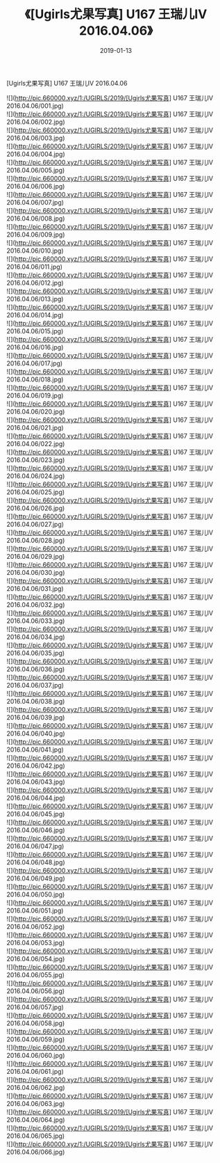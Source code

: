 ﻿---
layout: post
title:  《[Ugirls尤果写真] U167 王瑞儿Ⅳ 2016.04.06》
date:   2019-01-13
img: http://pic.660000.xyz/1:/UGIRLS/2019/[Ugirls尤果写真] U167 王瑞儿Ⅳ 2016.04.06/000.jpg
categories: [美女, 清纯, 唯美]
---

[Ugirls尤果写真] U167 王瑞儿Ⅳ 2016.04.06

 ![](http://pic.660000.xyz/1:/UGIRLS/2019/[Ugirls尤果写真] U167 王瑞儿Ⅳ 2016.04.06/001.jpg) <br>![](http://pic.660000.xyz/1:/UGIRLS/2019/[Ugirls尤果写真] U167 王瑞儿Ⅳ 2016.04.06/002.jpg) <br>![](http://pic.660000.xyz/1:/UGIRLS/2019/[Ugirls尤果写真] U167 王瑞儿Ⅳ 2016.04.06/003.jpg) <br>![](http://pic.660000.xyz/1:/UGIRLS/2019/[Ugirls尤果写真] U167 王瑞儿Ⅳ 2016.04.06/004.jpg) <br>![](http://pic.660000.xyz/1:/UGIRLS/2019/[Ugirls尤果写真] U167 王瑞儿Ⅳ 2016.04.06/005.jpg) <br>![](http://pic.660000.xyz/1:/UGIRLS/2019/[Ugirls尤果写真] U167 王瑞儿Ⅳ 2016.04.06/006.jpg) <br>![](http://pic.660000.xyz/1:/UGIRLS/2019/[Ugirls尤果写真] U167 王瑞儿Ⅳ 2016.04.06/007.jpg) <br>![](http://pic.660000.xyz/1:/UGIRLS/2019/[Ugirls尤果写真] U167 王瑞儿Ⅳ 2016.04.06/008.jpg) <br>![](http://pic.660000.xyz/1:/UGIRLS/2019/[Ugirls尤果写真] U167 王瑞儿Ⅳ 2016.04.06/009.jpg) <br>![](http://pic.660000.xyz/1:/UGIRLS/2019/[Ugirls尤果写真] U167 王瑞儿Ⅳ 2016.04.06/010.jpg) <br>![](http://pic.660000.xyz/1:/UGIRLS/2019/[Ugirls尤果写真] U167 王瑞儿Ⅳ 2016.04.06/011.jpg) <br>![](http://pic.660000.xyz/1:/UGIRLS/2019/[Ugirls尤果写真] U167 王瑞儿Ⅳ 2016.04.06/012.jpg) <br>![](http://pic.660000.xyz/1:/UGIRLS/2019/[Ugirls尤果写真] U167 王瑞儿Ⅳ 2016.04.06/013.jpg) <br>![](http://pic.660000.xyz/1:/UGIRLS/2019/[Ugirls尤果写真] U167 王瑞儿Ⅳ 2016.04.06/014.jpg) <br>![](http://pic.660000.xyz/1:/UGIRLS/2019/[Ugirls尤果写真] U167 王瑞儿Ⅳ 2016.04.06/015.jpg) <br>![](http://pic.660000.xyz/1:/UGIRLS/2019/[Ugirls尤果写真] U167 王瑞儿Ⅳ 2016.04.06/016.jpg) <br>![](http://pic.660000.xyz/1:/UGIRLS/2019/[Ugirls尤果写真] U167 王瑞儿Ⅳ 2016.04.06/017.jpg) <br>![](http://pic.660000.xyz/1:/UGIRLS/2019/[Ugirls尤果写真] U167 王瑞儿Ⅳ 2016.04.06/018.jpg) <br>![](http://pic.660000.xyz/1:/UGIRLS/2019/[Ugirls尤果写真] U167 王瑞儿Ⅳ 2016.04.06/019.jpg) <br>![](http://pic.660000.xyz/1:/UGIRLS/2019/[Ugirls尤果写真] U167 王瑞儿Ⅳ 2016.04.06/020.jpg) <br>![](http://pic.660000.xyz/1:/UGIRLS/2019/[Ugirls尤果写真] U167 王瑞儿Ⅳ 2016.04.06/021.jpg) <br>![](http://pic.660000.xyz/1:/UGIRLS/2019/[Ugirls尤果写真] U167 王瑞儿Ⅳ 2016.04.06/022.jpg) <br>![](http://pic.660000.xyz/1:/UGIRLS/2019/[Ugirls尤果写真] U167 王瑞儿Ⅳ 2016.04.06/023.jpg) <br>![](http://pic.660000.xyz/1:/UGIRLS/2019/[Ugirls尤果写真] U167 王瑞儿Ⅳ 2016.04.06/024.jpg) <br>![](http://pic.660000.xyz/1:/UGIRLS/2019/[Ugirls尤果写真] U167 王瑞儿Ⅳ 2016.04.06/025.jpg) <br>![](http://pic.660000.xyz/1:/UGIRLS/2019/[Ugirls尤果写真] U167 王瑞儿Ⅳ 2016.04.06/026.jpg) <br>![](http://pic.660000.xyz/1:/UGIRLS/2019/[Ugirls尤果写真] U167 王瑞儿Ⅳ 2016.04.06/027.jpg) <br>![](http://pic.660000.xyz/1:/UGIRLS/2019/[Ugirls尤果写真] U167 王瑞儿Ⅳ 2016.04.06/028.jpg) <br>![](http://pic.660000.xyz/1:/UGIRLS/2019/[Ugirls尤果写真] U167 王瑞儿Ⅳ 2016.04.06/029.jpg) <br>![](http://pic.660000.xyz/1:/UGIRLS/2019/[Ugirls尤果写真] U167 王瑞儿Ⅳ 2016.04.06/030.jpg) <br>![](http://pic.660000.xyz/1:/UGIRLS/2019/[Ugirls尤果写真] U167 王瑞儿Ⅳ 2016.04.06/031.jpg) <br>![](http://pic.660000.xyz/1:/UGIRLS/2019/[Ugirls尤果写真] U167 王瑞儿Ⅳ 2016.04.06/032.jpg) <br>![](http://pic.660000.xyz/1:/UGIRLS/2019/[Ugirls尤果写真] U167 王瑞儿Ⅳ 2016.04.06/033.jpg) <br>![](http://pic.660000.xyz/1:/UGIRLS/2019/[Ugirls尤果写真] U167 王瑞儿Ⅳ 2016.04.06/034.jpg) <br>![](http://pic.660000.xyz/1:/UGIRLS/2019/[Ugirls尤果写真] U167 王瑞儿Ⅳ 2016.04.06/035.jpg) <br>![](http://pic.660000.xyz/1:/UGIRLS/2019/[Ugirls尤果写真] U167 王瑞儿Ⅳ 2016.04.06/036.jpg) <br>![](http://pic.660000.xyz/1:/UGIRLS/2019/[Ugirls尤果写真] U167 王瑞儿Ⅳ 2016.04.06/037.jpg) <br>![](http://pic.660000.xyz/1:/UGIRLS/2019/[Ugirls尤果写真] U167 王瑞儿Ⅳ 2016.04.06/038.jpg) <br>![](http://pic.660000.xyz/1:/UGIRLS/2019/[Ugirls尤果写真] U167 王瑞儿Ⅳ 2016.04.06/039.jpg) <br>![](http://pic.660000.xyz/1:/UGIRLS/2019/[Ugirls尤果写真] U167 王瑞儿Ⅳ 2016.04.06/040.jpg) <br>![](http://pic.660000.xyz/1:/UGIRLS/2019/[Ugirls尤果写真] U167 王瑞儿Ⅳ 2016.04.06/041.jpg) <br>![](http://pic.660000.xyz/1:/UGIRLS/2019/[Ugirls尤果写真] U167 王瑞儿Ⅳ 2016.04.06/042.jpg) <br>![](http://pic.660000.xyz/1:/UGIRLS/2019/[Ugirls尤果写真] U167 王瑞儿Ⅳ 2016.04.06/043.jpg) <br>![](http://pic.660000.xyz/1:/UGIRLS/2019/[Ugirls尤果写真] U167 王瑞儿Ⅳ 2016.04.06/044.jpg) <br>![](http://pic.660000.xyz/1:/UGIRLS/2019/[Ugirls尤果写真] U167 王瑞儿Ⅳ 2016.04.06/045.jpg) <br>![](http://pic.660000.xyz/1:/UGIRLS/2019/[Ugirls尤果写真] U167 王瑞儿Ⅳ 2016.04.06/046.jpg) <br>![](http://pic.660000.xyz/1:/UGIRLS/2019/[Ugirls尤果写真] U167 王瑞儿Ⅳ 2016.04.06/047.jpg) <br>![](http://pic.660000.xyz/1:/UGIRLS/2019/[Ugirls尤果写真] U167 王瑞儿Ⅳ 2016.04.06/048.jpg) <br>![](http://pic.660000.xyz/1:/UGIRLS/2019/[Ugirls尤果写真] U167 王瑞儿Ⅳ 2016.04.06/049.jpg) <br>![](http://pic.660000.xyz/1:/UGIRLS/2019/[Ugirls尤果写真] U167 王瑞儿Ⅳ 2016.04.06/050.jpg) <br>![](http://pic.660000.xyz/1:/UGIRLS/2019/[Ugirls尤果写真] U167 王瑞儿Ⅳ 2016.04.06/051.jpg) <br>![](http://pic.660000.xyz/1:/UGIRLS/2019/[Ugirls尤果写真] U167 王瑞儿Ⅳ 2016.04.06/052.jpg) <br>![](http://pic.660000.xyz/1:/UGIRLS/2019/[Ugirls尤果写真] U167 王瑞儿Ⅳ 2016.04.06/053.jpg) <br>![](http://pic.660000.xyz/1:/UGIRLS/2019/[Ugirls尤果写真] U167 王瑞儿Ⅳ 2016.04.06/054.jpg) <br>![](http://pic.660000.xyz/1:/UGIRLS/2019/[Ugirls尤果写真] U167 王瑞儿Ⅳ 2016.04.06/055.jpg) <br>![](http://pic.660000.xyz/1:/UGIRLS/2019/[Ugirls尤果写真] U167 王瑞儿Ⅳ 2016.04.06/056.jpg) <br>![](http://pic.660000.xyz/1:/UGIRLS/2019/[Ugirls尤果写真] U167 王瑞儿Ⅳ 2016.04.06/057.jpg) <br>![](http://pic.660000.xyz/1:/UGIRLS/2019/[Ugirls尤果写真] U167 王瑞儿Ⅳ 2016.04.06/058.jpg) <br>![](http://pic.660000.xyz/1:/UGIRLS/2019/[Ugirls尤果写真] U167 王瑞儿Ⅳ 2016.04.06/059.jpg) <br>![](http://pic.660000.xyz/1:/UGIRLS/2019/[Ugirls尤果写真] U167 王瑞儿Ⅳ 2016.04.06/060.jpg) <br>![](http://pic.660000.xyz/1:/UGIRLS/2019/[Ugirls尤果写真] U167 王瑞儿Ⅳ 2016.04.06/061.jpg) <br>![](http://pic.660000.xyz/1:/UGIRLS/2019/[Ugirls尤果写真] U167 王瑞儿Ⅳ 2016.04.06/062.jpg) <br>![](http://pic.660000.xyz/1:/UGIRLS/2019/[Ugirls尤果写真] U167 王瑞儿Ⅳ 2016.04.06/063.jpg) <br>![](http://pic.660000.xyz/1:/UGIRLS/2019/[Ugirls尤果写真] U167 王瑞儿Ⅳ 2016.04.06/064.jpg) <br>![](http://pic.660000.xyz/1:/UGIRLS/2019/[Ugirls尤果写真] U167 王瑞儿Ⅳ 2016.04.06/065.jpg) <br>![](http://pic.660000.xyz/1:/UGIRLS/2019/[Ugirls尤果写真] U167 王瑞儿Ⅳ 2016.04.06/066.jpg) <br>